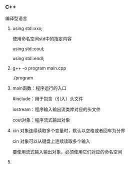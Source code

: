 ### C++

编译型语言

1. using std::xxx;

   使用命名空间std中的指定内容

   using std::cout;

   using std::endl;

2. g++ -o program main.cpp

   ./program

3. main函数：程序运行的入口

   #include：用于包含（引入）头文件

   iostream：程序输入输出流类库对应的头文件

   cout对象：程序流式输出对象

4. cin 对象连续读取多个变量时，默认以空格或者回车为分界

   cin 对象可以从键盘上连续读取多个输入

   要使用流式输入输出对象，必须使用它们对应的命名空间

5. 

